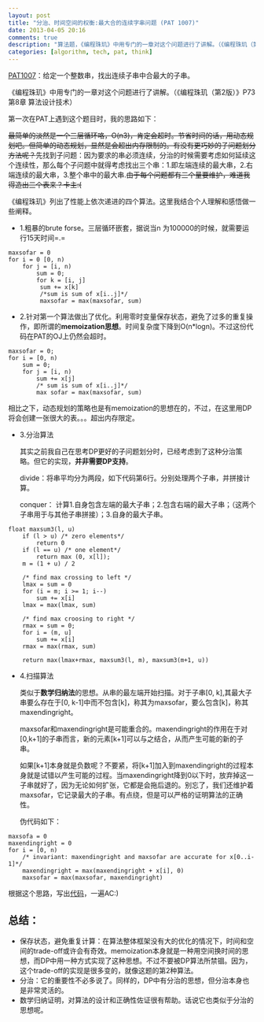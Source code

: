 ```yaml
---
layout: post
title: "分治、时间空间的权衡:最大合的连续字串问题 (PAT 1007)"
date: 2013-04-05 20:16
comments: true
description: "算法题，《编程珠玑》中用专门的一章对这个问题进行了讲解。（《编程珠玑（第2版）》P73 第8章 算法设计技术）"
categories: [algorithm, tech, pat, think]
---
```


[PAT1007](http://pat.zju.edu.cn/contests/pat-a-practise/1007)：给定一个整数串，找出连续子串中合最大的子串。

《编程珠玑》中用专门的一章对这个问题进行了讲解。（《编程珠玑（第2版）》P73 第8章 算法设计技术）

第一次在PAT上遇到这个题目时，我的思路如下：

~~最简单的淡然是一个三层循环咯，O(n3)，肯定会超时。节省时间的话，用动态规划吧。但简单的动态规划，显然是会超出内存限制的。有没有更巧妙的子问题划分方法呢？~~先找到子问题：因为要求的串必须连续，分治的时候需要考虑如何延续这个连续性，那么每个子问题中就得考虑找出三个串：1.即左端连续的最大串，2.右端连续的最大串，3.整个串中的最大串.~~由于每个问题都有三个量要维护，难道我得造出三个表来？卡主:(~~

<!--more-->

《编程珠玑》列出了性能上依次递进的四个算法。这里我结合个人理解和感悟做一些阐释。

* 1.粗暴的brute forse。三层循环嵌套，据说当n 为100000的时候，就需要运行15天时间=.=

```
maxsofar = 0
for i = 0 [0, n)
	for j = [i, n)
		sum = 0;
		for k = [i, j]
		 sum += x[k]
		 /*sum is sum of x[i..j]*/
		 maxsofar = max(maxsofar, sum)
```

* 2.针对第一个算法做出了优化。利用零时变量保存状态，避免了过多的重复操作，即所谓的**memoization思想**。时间复杂度下降到O(n*logn)。不过这份代码在PAT的OJ上仍然会超时。

```
maxsofar = 0;
for i = [0, n)
	sum = 0;
	for j = [i, n)
		sum += x[j]
		/* sum is sum of x[i..j]*/
		max sofar = max(maxsofar, sum)
```

相比之下，动态规划的策略也是有memoization的思想在的，不过，在这里用DP将会创建一张很大的表。。。超出内存限定。

* 3.分治算法

	其实之前我自己在思考DP更好的子问题划分时，已经考虑到了这种分治策略。但它的实现，**并非需要DP支持**。
	
	divide：将串平均分为两段，如下代码第6行。分别处理两个子串，并拼接计算。

	conquer： 计算1.自身包含左端的最大子串；2.包含右端的最大子串；（这两个子串用于与其他子串拼接）；3.自身的最大子串。
	
```
float maxsum3(l, u)
	if (l > u) /* zero elements*/
		return 0
	if (l == u) /* one element*/
		return max (0, x[l]);
	m = (1 + u) / 2
	
	/* find max crossing to left */
	lmax = sum = 0
	for (i = m; i >= 1; i--)
		sum += x[i]
	lmax = max(lmax, sum)
	
	/* find max croosing to right */
	rmax = sum = 0;
	for i = (m, u]
		sum += x[i]
	rmax = max(rmax, sum)
	
	return max(lmax+rmax, maxsum3(l, m), maxsum3(m+1, u))	
```

* 4.扫描算法

	类似于**数学归纳法**的思想。从串的最左端开始扫描。对于子串[0, k],其最大子串要么存在于[0, k-1]中而不包含[k]，称其为maxsofar，要么包含[k]，称其maxendingright。
	
	maxsofar和maxendingright是可能重合的。maxendingright的作用在于对[0,k+1]的子串而言，新的元素[k+1]可以与之结合，从而产生可能的新的子串。
	
	如果[k+1]本身就是负数呢？不要紧，将[k+1]加入到maxendingright的过程本身就是试错以产生可能的过程。当maxendingright降到0以下时，放弃掉这一子串就好了，因为无论如何扩张，它都是会拖后退的。别忘了，我们还维护着maxsofar，它记录最大的子串。有点绕，但是可以严格的证明算法的正确性。
	
	伪代码如下：
	
```
maxsofa = 0
maxendingright = 0
for i = [0, n)
	/* invariant: maxendingright and maxsofar are accurate for x[0..i-1]*/
	maxendingright = max(maxendingright + x[i], 0)
	maxsofar = max(maxsofar, maxendingright)
```

根据这个思路，写出[代码](https://github.com/biaobiaoqi/biaobiaoqiCode/blob/master/src/biaobiaoqi/pat/advancedlevel/APAT1007.java)，一遍AC:)
	

总结：
---
* 保存状态，避免重复计算：在算法整体框架没有大的优化的情况下，时间和空间的trade-off或许会有奇效。memoization本身就是一种用空间换时间的思想，而DP中用一种方式实现了这种思想。不过不要被DP算法所禁锢。因为，这个trade-off的实现是很多变的，就像这题的第2种算法。
* 分治：它的重要性不必多说了。同样的，DP中有分治的思想，但分治本身也是非常灵活的。
* 数学归纳证明，对算法的设计和正确性佐证很有帮助。话说它也类似于分治的思想呢。
